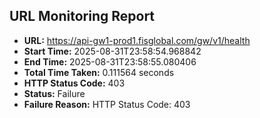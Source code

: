 ## URL Monitoring Report

- **URL:** https://api-gw1-prod1.fisglobal.com/gw/v1/health
- **Start Time:** 2025-08-31T23:58:54.968842
- **End Time:** 2025-08-31T23:58:55.080406
- **Total Time Taken:** 0.111564 seconds
- **HTTP Status Code:** 403
- **Status:** Failure
- **Failure Reason:** HTTP Status Code: 403
